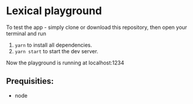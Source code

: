 # Lexical playground

To test the app - simply clone or download this repository, then open your terminal and run

1. `yarn` to install all dependencies.
2. `yarn start` to start the dev server.

Now the playground is running at localhost:1234

## Prequisities:

- node
